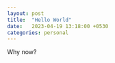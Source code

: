 ```yaml
---
layout: post
title:  "Hello World"
date:   2023-04-19 13:18:00 +0530
categories: personal
---
```


Why now?